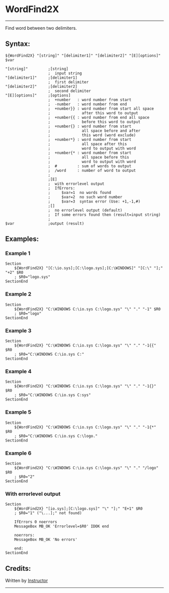 # WordFind2X

---

Find word between two delimiters.

## Syntax:

	${WordFind2X} "[string]" "[delimiter1]" "[delimiter2]" "[E][options]" $var

	"[string]"         ;[string]
	                   ;  input string
	"[delimiter1]"     ;[delimiter1]
	                   ;  first delimiter
	"[delimiter2]"     ;[delimiter2]
	                   ;  second delimiter
	"[E][options]"     ;[options]
	                   ;  +number   : word number from start
	                   ;  -number   : word number from end
	                   ;  +number}} : word number from start all space
	                   ;              after this word to output
	                   ;  +number{{ : word number from end all space
	                   ;              before this word to output
	                   ;  +number{} : word number from start
	                   ;              all space before and after
	                   ;              this word (word exclude)
	                   ;  +number*} : word number from start
	                   ;              all space after this
	                   ;              word to output with word
	                   ;  +number{* : word number from start
	                   ;              all space before this
	                   ;              word to output with word
	                   ;  #         : sum of words to output
	                   ;  /word     : number of word to output
	                   ;
	                   ;[E]
	                   ;  with errorlevel output
	                   ;  IfErrors:
	                   ;     $var=1  no words found
	                   ;     $var=2  no such word number
	                   ;     $var=3  syntax error (Use: +1,-1,#)
	                   ;[]
	                   ;  no errorlevel output (default)
	                   ;  If some errors found then (result=input string)
	                   ;
	$var               ;output (result)

## Examples:

### Example 1

	Section
		${WordFind2X} "[C:\io.sys];[C:\logo.sys];[C:\WINDOWS]" "[C:\" "];" "+2" $R0
		; $R0="logo.sys"
	SectionEnd

### Example 2

	Section
		${WordFind2X} "C:\WINDOWS C:\io.sys C:\logo.sys" "\" "." "-1" $R0
		; $R0="logo"
	SectionEnd

### Example 3

	Section
		${WordFind2X} "C:\WINDOWS C:\io.sys C:\logo.sys" "\" "." "-1{{" $R0
		; $R0="C:\WINDOWS C:\io.sys C:"
	SectionEnd

### Example 4

	Section
		${WordFind2X} "C:\WINDOWS C:\io.sys C:\logo.sys" "\" "." "-1{}" $R0
		; $R0="C:\WINDOWS C:\io.sys C:sys"
	SectionEnd

### Example 5

	Section
		${WordFind2X} "C:\WINDOWS C:\io.sys C:\logo.sys" "\" "." "-1{*" $R0
		; $R0="C:\WINDOWS C:\io.sys C:\logo."
	SectionEnd

### Example 6

	Section
		${WordFind2X} "C:\WINDOWS C:\io.sys C:\logo.sys" "\" "." "/logo" $R0
		; $R0="2"
	SectionEnd

### With errorlevel output

	Section
		${WordFind2X} "[io.sys];[C:\logo.sys]" "\" "];" "E+1" $R0
		; $R0="1" ("\...];" not found)

		IfErrors 0 noerrors
		MessageBox MB_OK 'Errorlevel=$R0' IDOK end

		noerrors:
		MessageBox MB_OK 'No errors'

		end:
	SectionEnd

## Credits:

Written by [Instructor][1]

---

[1]: http://nsis.sourceforge.net/User:Instructor